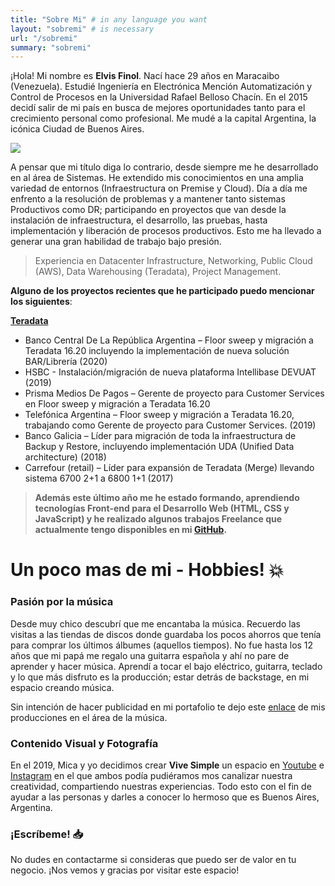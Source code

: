 ```yaml
---
title: "Sobre Mi" # in any language you want
layout: "sobremi" # is necessary
url: "/sobremi"
summary: "sobremi"
---
```


¡Hola! Mi nombre es **Elvis Finol**. Nací hace 29 años en Maracaibo (Venezuela). Estudié Ingeniería en Electrónica Mención Automatización y Control de Procesos en la Universidad Rafael Belloso Chacín. En el 2015 decidí salir de mi país en busca de mejores oportunidades tanto para el crecimiento personal como profesional. Me mudé a la capital Argentina, la icónica Ciudad de Buenos Aires.

![](https://lh3.googleusercontent.com/XtXwOR1ODIB5BJWZ-hB9dPjncl7Gru8HDfksSXnAU3cq4lkNg6FWbpF6u_MTD6y4pRzB-HZd9iD9e2-a2ATLM7m2S9I37ue3mUX8nVh-x0rrjhJkWWhAKdL8nt_Br0nV2fIEWk9Ko1t8Z2wkx9mLvF6YpewmhQIKkLUXhQejkiHxnG_ujfp2jfu1-YfgcmXVWiSTcE5JoUXuDllmvP0h0B9wNzuhV5Tuae2pVt1zIeLIziKFwGG8aeSQfFolnr8HkmmtwHMumNrywf7rIsuV65HIOJdy9MCNSFujj7FVFHNYpStqvMd7V2eBjytmSV-CCuTlgXcL74g8f9kgxavnQq1M7Jxr-PW9m6vzxxL-jOu-4twSYfHTyigGASwEvZ1X51HyWv2MqIqRNjjGJF7KbS8lsJY4nvGylXuP3CH8rXK3rI0_zPuItc-ac4k2XEdj_UwAMXr3_aUsXJvwjbveOUuqyEaIc5cZyFC-X23rW-gtAiumcaYjhbDxBE8KnFpdDytg40ms_5bvrd0LD7tR9ostzBKMmHes8HISNCMA42t7uY609OtCRq6XZxH_0_pmPSIDxZgZrnBPqy_RCd5M2D6JC5vNLCP1PmkOmK6ZpuHVbjICrLSTipCzDGe5v-cqhqPnuZ2rEInYdZjeaAdscZQWwtU-vTD8kNesIHTDwsxq5rbgu8x69T8S-OCA0w=w935-h623-no?authuser=0)

A pensar que mi título diga lo contrario, desde siempre me he desarrollado en al área de Sistemas. He extendido mis conocimientos en una amplia variedad de entornos (Infraestructura on Premise y Cloud). Día a día me enfrento a la resolución de problemas y a mantener tanto sistemas Productivos como DR; participando en proyectos que van desde la instalación de infraestructura, el desarrollo, las pruebas, hasta implementación y liberación de procesos productivos. Esto me ha llevado a generar una gran habilidad de trabajo bajo presión.

> Experiencia en Datacenter Infrastructure, Networking, Public Cloud (AWS), Data Warehousing (Teradata), Project Management.

**Alguno de los proyectos recientes que he participado puedo mencionar los siguientes**:

[**Teradata**](https://www.teradata.com/)

- Banco Central De La República Argentina – Floor sweep y migración a Teradata 16.20 incluyendo la implementación de nueva solución BAR/Librería (2020)
- HSBC - Instalación/migración de nueva plataforma Intellibase DEVUAT (2019)
- Prisma Medios De Pagos – Gerente de proyecto para Customer Services en Floor sweep y migración a Teradata 16.20
- Telefónica Argentina – Floor sweep y migración a Teradata 16.20, trabajando como Gerente de proyecto para Customer Services. (2019)
- Banco Galicia – Líder para migración de toda la infraestructura de Backup y Restore, incluyendo implementación UDA (Unified Data architecture) (2018)
- Carrefour (retail) – Líder para expansión de Teradata (Merge) llevando sistema 6700 2+1 a 6800 1+1 (2017)

> **Además este último año me he estado formando, aprendiendo tecnologías Front-end para el Desarrollo Web (HTML, CSS y JavaScript) y he realizado algunos trabajos Freelance que actualmente tengo disponibles en mi [GitHub](https://github.com/elvisfinol).**

# Un poco mas de mi - Hobbies! 💥

### Pasión por la música

Desde muy chico descubrí que me encantaba la música. Recuerdo las visitas a las tiendas de discos donde guardaba los pocos ahorros que tenía para comprar los últimos álbumes (aquellos tiempos). No fue hasta los 12 años que mi papá me regalo una guitarra española y ahí no pare de aprender y hacer música. Aprendí a tocar el bajo eléctrico, guitarra, teclado y lo que más disfruto es la producción; estar detrás de backstage, en mi espacio creando música.

Sin intención de hacer publicidad en mi portafolio te dejo este [enlace](https://open.spotify.com/artist/1aBF34ZnXc9SHwvx0Rc0qK?si=dcVQPYUgTPeUG4TfR1ylqw) de mis producciones en el área de la música. 

### Contenido Visual y Fotografía

En el 2019, Mica y yo decidimos crear **Vive Simple** un espacio en [Youtube](https://www.youtube.com/c/ViveSimple/featured) e [Instagram](https://www.instagram.com/info.vivesimple/) en el que ambos podía pudiéramos mos canalizar nuestra creatividad, compartiendo nuestras experiencias. Todo esto con el fin de ayudar a las personas y darles a conocer lo hermoso que es Buenos Aires, Argentina. 

### ¡Escríbeme! 📥

No dudes en contactarme si consideras que puedo ser de valor en tu negocio. ¡Nos vemos y gracias por visitar este espacio!